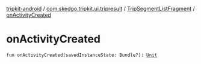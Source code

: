 [tripkit-android](../../index.md) / [com.skedgo.tripkit.ui.tripresult](../index.md) / [TripSegmentListFragment](index.md) / [onActivityCreated](./on-activity-created.md)

# onActivityCreated

`fun onActivityCreated(savedInstanceState: Bundle?): `[`Unit`](https://kotlinlang.org/api/latest/jvm/stdlib/kotlin/-unit/index.html)